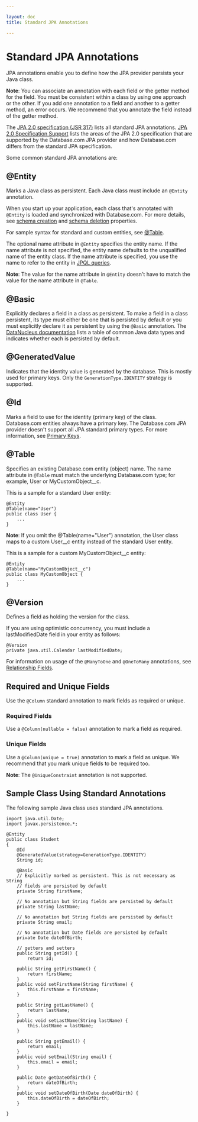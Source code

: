 ```yaml
---

layout: doc
title: Standard JPA Annotations

---
```

# Standard JPA Annotations

JPA annotations enable you to define how the JPA provider persists your Java class.

**Note**: You can associate an annotation with each field or the getter method for the field. You must be consistent
within a class by using one approach or the other. If you add one annotation to a field and another to a getter method,
an error occurs. We recommend that you annotate the field instead of the getter method.

The [JPA 2.0 specification (JSR 317)](http://jcp.org/aboutJava/communityprocess/final/jsr317/index.html) lists all standard JPA annotations. [JPA 2.0 Specification Support](jpa-spec-support) lists the areas of the JPA 2.0 specification that are supported by the Database.com JPA provider and how Database.com differs from the standard JPA specification.

Some common standard JPA annotations are:

## @Entity
Marks a Java class as persistent. Each Java class must include an <code>@Entity</code> annotation.

When you start up your application, each class that's annotated with <code>@Entity</code> is loaded and synchronized with Database.com. For more details, see [schema creation](jpa-config-persistence#schemaProps) and [schema deletion](jpa-config-persistence#schemaDeleteProps) properties.

For sample syntax for standard and custom entities, see [@Table](#TableAnnotation).

The optional name attribute in <code>@Entity</code> specifies the entity name. If the name attribute is not specified, the entity
name defaults to the unqualified name of the entity class. If the name attribute is specified, you use the name to refer to the entity in [JPQL queries](jpa-queries).

**Note**: The value for the name attribute in <code>@Entity</code> doesn't have to match the value for the name attribute in <code>@Table</code>.

<a name="basicAnnotation"> </a>
## @Basic
Explicitly declares a field in a class as persistent. To make a field in a class persistent, its type must either be one that is persisted by default or you must explicitly declare it as persistent by using the <code>@Basic</code> annotation. The [DataNucleus
documentation](http://www.datanucleus.org/products/accessplatform/jpa/types.html) lists a table of common Java data types and indicates whether each is persisted by default.

## @GeneratedValue
Indicates that the identity value is generated by the database. This is mostly used for primary keys. Only the <code>GenerationType.IDENTITY</code> strategy is supported.

## @Id
Marks a field to use for the identity (primary key) of the class. Database.com entities always have a primary key. The Database.com JPA provider doesn't support all JPA standard primary types. For more information, see [Primary Keys](jpa-provider#primaryKeys).

<a name="TableAnnotation"> </a>
## @Table
Specifies an existing Database.com entity (object) name. The name attribute in <code>@Table</code> must match the underlying Database.com type; for example, User or MyCustomObject__c.

This is a sample for a standard User entity:

    @Entity
    @Table(name="User")
    public class User {
        ...
    }

**Note**: If you omit the @Table(name="User") annotation, the User class maps to a custom User__c entity instead of the standard User entity.

This is a sample for a custom MyCustomObject__c entity:

    @Entity
    @Table(name="MyCustomObject__c")
    public class MyCustomObject {
        ...    
    }

## @Version
Defines a field as holding the version for the class.

If you are using optimistic concurrency, you must include a lastModifiedDate field in your entity as follows:

    @Version
    private java.util.Calendar lastModifiedDate;

For information on usage of the <code>@ManyToOne</code> and <code>@OneToMany</code> annotations, see [Relationship Fields](database-com-datatypes#relFields).

## Required and Unique Fields

Use the <code>@Column</code> standard annotation to mark fields as required or unique.

### Required Fields
Use a <code>@Column(nullable = false)</code> annotation to mark a field as required.

### Unique Fields
Use a <code>@Column(unique = true)</code> annotation to mark a field as unique. We recommend that you mark unique fields
to be required too.

**Note**: The <code>@UniqueConstraint</code> annotation is not supported.

## Sample Class Using Standard Annotations
The following sample Java class uses standard JPA annotations.

    import java.util.Date;
    import javax.persistence.*;
    
    @Entity
    public class Student
    {
        @Id
        @GeneratedValue(strategy=GenerationType.IDENTITY)
        String id;
    
        @Basic
        // Explicitly marked as persistent. This is not necessary as String
        // fields are persisted by default
        private String firstName;
    
        // No annotation but String fields are persisted by default
        private String lastName;
    
        // No annotation but String fields are persisted by default
        private String email;
    
        // No annotation but Date fields are persisted by default
        private Date dateOfBirth;
    
        // getters and setters
        public String getId() {
            return id;
    
        public String getFirstName() {
            return firstName;
        } 
        public void setFirstName(String firstName) {
            this.firstName = firstName;
        } 
    
        public String getLastName() {
            return lastName;
        } 
        public void setLastName(String lastName) {
            this.lastName = lastName;
        } 
    
        public String getEmail() {
            return email;
        } 
        public void setEmail(String email) {
            this.email = email;
        } 
    
        public Date getDateOfBirth() {
            return dateOfBirth;
        } 
        public void setDateOfBirth(Date dateOfBirth) {
            this.dateOfBirth = dateOfBirth;
        } 
    
    }
